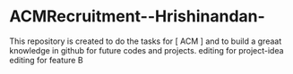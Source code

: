 # ACMRecruitment--Hrishinandan-
This repository is created to do the tasks for [ ACM ] and to build a greaat knowledge in github for future codes and projects.
editing for project-idea
editing for feature B
